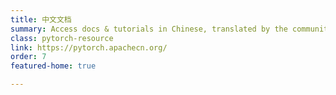 ```yaml
---
title: 中文文档
summary: Access docs & tutorials in Chinese, translated by the community.
class: pytorch-resource
link: https://pytorch.apachecn.org/
order: 7
featured-home: true

---
```

